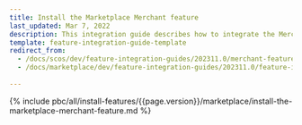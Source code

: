 ```yaml
---
title: Install the Marketplace Merchant feature
last_updated: Mar 7, 2022
description: This integration guide describes how to integrate the Merchants feature into a Spryker project.
template: feature-integration-guide-template
redirect_from:
  - /docs/scos/dev/feature-integration-guides/202311.0/merchant-feature-integration.html
  - /docs/marketplace/dev/feature-integration-guides/202311.0/feature-integration-guides.html
  
---
```


{% include pbc/all/install-features/{{page.version}}/marketplace/install-the-marketplace-merchant-feature.md %} <!-- To edit, see /_includes/pbc/all/install-features/202311.0/marketplace/install-the-marketplace-merchant-feature.md -->
